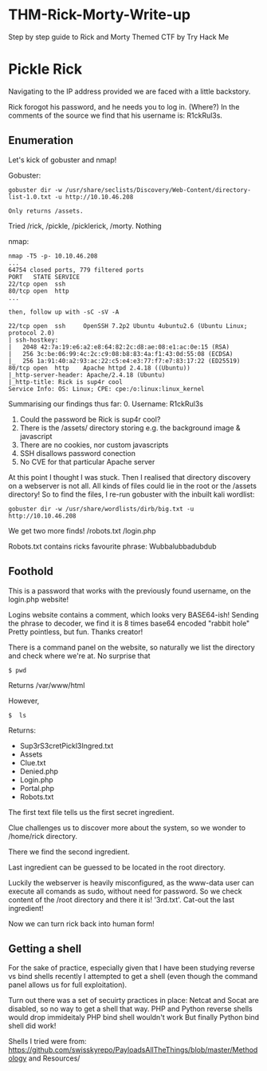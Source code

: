 # THM-Rick-Morty-Write-up
Step by step guide to Rick and Morty Themed CTF by Try Hack Me



# Pickle Rick

Navigating to the IP address provided we are faced with a little backstory.

Rick forogot his password, and he needs you to log in. (Where?)
In the comments of the source we find that his username is: R1ckRul3s.

## Enumeration

Let's kick of gobuster and nmap!


Gobuster:
```
gobuster dir -w /usr/share/seclists/Discovery/Web-Content/directory-list-1.0.txt -u http://10.10.46.208

Only returns /assets.
```
Tried /rick, /pickle, /picklerick, /morty. Nothing

nmap:
```
nmap -T5 -p- 10.10.46.208
...
64754 closed ports, 779 filtered ports
PORT   STATE SERVICE
22/tcp open  ssh
80/tcp open  http
...

then, follow up with -sC -sV -A

22/tcp open  ssh     OpenSSH 7.2p2 Ubuntu 4ubuntu2.6 (Ubuntu Linux; protocol 2.0)
| ssh-hostkey: 
|   2048 42:7a:19:e6:a2:e8:64:82:2c:d8:ae:08:e1:ac:0e:15 (RSA)
|   256 3c:be:06:99:4c:2c:c9:08:b8:83:4a:f1:43:0d:55:08 (ECDSA)
|_  256 1a:91:40:a2:93:ac:22:c5:e4:e3:77:f7:e7:83:17:22 (ED25519)
80/tcp open  http    Apache httpd 2.4.18 ((Ubuntu))
|_http-server-header: Apache/2.4.18 (Ubuntu)
|_http-title: Rick is sup4r cool
Service Info: OS: Linux; CPE: cpe:/o:linux:linux_kernel
```

Summarising our findings thus far:
0. Username: R1ckRul3s
1. Could the password be Rick is sup4r cool? 
2. There is the /assets/ directory storing e.g. the background image & javascript
3. There are no cookies, nor custom javascripts
4. SSH disallows password conection
5. No CVE for that particular Apache server


At this point I thought I was stuck.
Then I realised that directory discovery on a webserver is not all.
All kinds of files could lie in the root or the /assets directory!
So to find the files, I re-run gobuster with the inbuilt kali wordlist:

```
gobuster dir -w /usr/share/wordlists/dirb/big.txt -u http://10.10.46.208
```

We get two more finds!
/robots.txt
/login.php

Robots.txt contains ricks favourite phrase: Wubbalubbadubdub

## Foothold

This is a password that works with the previously found username, on the login.php website!

Logins website contains a comment, which looks very BASE64-ish!
Sending the phrase to decoder, we find it is 8 times base64 encoded "rabbit hole"
Pretty pointless, but fun. Thanks creator!

There is a command panel on the website, so naturally we list the directory and check where we're at.
No surprise that
```
$ pwd
```
Returns /var/www/html

However, 
```
$  ls
```

Returns:
* Sup3rS3cretPickl3Ingred.txt
* Assets
* Clue.txt
* Denied.php
* Login.php
* Portal.php
* Robots.txt

The first text file tells us the first secret ingredient.

Clue challenges us to discover more about the system, so we wonder to /home/rick directory.

There we find the second ingredient.

Last ingredient can be guessed to be located in the root directory.

Luckily the webserver is heavily misconfigured, as the www-data user can execute all comands as sudo, without need for password.
So we check content of the /root directory and there it is! '3rd.txt'. 
Cat-out the last ingredient! 

Now we can turn rick back into human form!

## Getting a shell
For the sake of practice, especially given that I have been studying reverse vs bind shells recently I attempted to get a shell (even though the command panel allows us for full exploitation).

Turn out there was a set of secuirty practices in place:
Netcat and Socat are disabled, so no way to get a shell that way.
PHP and Python reverse shells would drop immideitaly 
PHP bind shell wouldn't work
But finally Python bind shell did work!

Shells I tried were from:
https://github.com/swisskyrepo/PayloadsAllTheThings/blob/master/Methodology and Resources/
